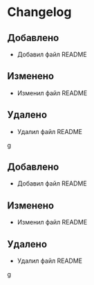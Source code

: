 ﻿# Changelog
## Добавлено

* Добавил файл README

## Изменено

* Изменил файл README

## Удалено

* Удалил файл README


g
## Добавлено

* Добавил файл README

## Изменено

* Изменил файл README

## Удалено

* Удалил файл README


g